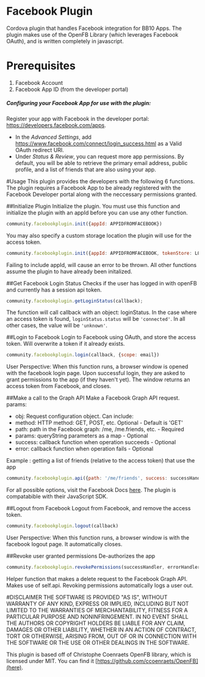 Facebook Plugin
================

Cordova plugin that handles Facebook integration for BB10 Apps. The plugin makes use of the OpenFB Library (which leverages Facebook OAuth), and is written completely in javascript.

# Prerequisites
1. Facebook Account
2. Facebook App ID (from the developer portal)

##### Configuring your Facebook App for use with the plugin:
Register your app with Facebook in the developer portal: https://developers.facebook.com/apps.
* In the *Advanced Settings*, add https://www.facebook.com/connect/login_success.html as a Valid OAuth redirect URI.
* Under *Status & Review*, you can request more app permissions. By default, you will be able to retrieve the primary email address, public profile, and a list of friends that are also using your app.

#Usage
This plugin provides the developers with the following 6 functions. The plugin requires a Facebook App to be already registered with the Facebook Developer portal along with the neccessary permissions granted.



##Initialize Plugin
Initialize the plugin. You must use this function and initialize the plugin with an appId before you can use any other function.
```javascript
community.facebookplugin.init({appId: APPIDFROMFACEBOOK})
```
You may also specify a custom storage location the plugin will use for the access token.
```javascript
community.facebookplugin.init({appId: APPIDFROMFACEBOOK, tokenStore: LOCATION})
```
Failing to include appId, will cause an error to be thrown. All other functions assume the plugin to have already been initalized.


##Get Facebook Login Status
Checks if the user has logged in with openFB and currently has a session api token.
```javascript
community.facebookplugin.getLoginStatus(callback);
```
The function will call callback with an object: loginStatus. In the case where an access token is found, `loginStatus.status` will be `'connected'`. In all other cases, the value will be `'unknown'`.


##Login to Facebook
Login to Facebook using OAuth, and store the access token. Will overwrite a token if it already exists.
```javascript
community.facebookplugin.login(callback, {scope: email})
```
User Perspective: When this function runs, a browser window is opened with the facebook login page. Upon successful login, they are asked to grant permissions to the app (if they haven't yet). The window returns an access token from Facebook, and closes.

##Make a call to the Graph API
Make a Facebook Graph API request.
params:
* obj:  Request configuration object. Can include:
* method:  HTTP method: GET, POST, etc. Optional - Default is 'GET'
* path:    path in the Facebook graph: /me, /me.friends, etc. - Required
* params:  queryString parameters as a map - Optional
* success: callback function when operation succeeds - Optional
* error:   callback function when operation fails - Optional

Example : getting a list of friends (relative to the access token) that use the app
```javascript
community.facebookplugin.api({path: '/me/friends', success: successHandler, error: errorHandler});
```
For all possible options, visit the Facebook Docs [here](https://developers.facebook.com/docs/graph-api/reference/v2.1/). The plugin is compatabible with their JavaScript SDK.

##Logout from Facebook
Logout from Facebook, and remove the access token.
```javascript
community.facebookplugin.logout(callback)
```
User Perspective: When this function runs, a browser window is with the facebook logout page. It automatically closes.

##Revoke user granted permissions
De-authorizes the app
```javascript
community.facebookplugin.revokePermissions(successHandler, errorHandler);
```
Helper function that makes a delete request to the Facebook Graph API. Makes use of self.api. Revoking permissions automatically logs a user out.


#DISCLAIMER
THE SOFTWARE IS PROVIDED "AS IS", WITHOUT WARRANTY OF ANY KIND, EXPRESS OR IMPLIED, INCLUDING BUT NOT LIMITED TO THE WARRANTIES OF MERCHANTABILITY, FITNESS FOR A PARTICULAR PURPOSE AND NONINFRINGEMENT. IN NO EVENT SHALL THE AUTHORS OR COPYRIGHT HOLDERS BE LIABLE FOR ANY CLAIM, DAMAGES OR OTHER LIABILITY, WHETHER IN AN ACTION OF CONTRACT, TORT OR OTHERWISE, ARISING FROM, OUT OF OR IN CONNECTION WITH THE SOFTWARE OR THE USE OR OTHER DEALINGS IN THE SOFTWARE.

This plugin is based off of Christophe Coenraets OpenFB library, which is licensed under MIT. You can find it [https://github.com/ccoenraets/OpenFB](here).
